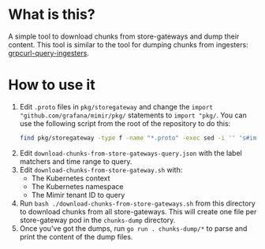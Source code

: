 # What is this?

A simple tool to download chunks from store-gateways and dump their content. This tool is similar to the tool for dumping chunks from ingesters: [grpcurl-query-ingesters](../grpcurl-query-ingesters).

# How to use it

1. Edit `.proto` files in `pkg/storegateway` and change the `import "github.com/grafana/mimir/pkg/` statements to `import "pkg/`. You can use the following script from the root of the repository to do this:
   ```bash
   find pkg/storegateway -type f -name "*.proto" -exec sed -i '' 's#import "github.com/grafana/mimir/pkg/#import "pkg/#g' {} +
   ```
2. Edit `download-chunks-from-store-gateways-query.json` with the label matchers and time range to query.
3. Edit `download-chunks-from-store-gateway.sh` with:
   - The Kubernetes context
   - The Kubernetes namespace
   - The Mimir tenant ID to query
4. Run `bash ./download-chunks-from-store-gateways.sh` from this directory to download chunks from all store-gateways. This will create one file per store-gateway pod in the `chunks-dump` directory.
5. Once you've got the dumps, run `go run . chunks-dump/*` to parse and print the content of the dump files.
